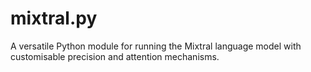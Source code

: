 # mixtral.py
A versatile Python module for running the Mixtral language model with customisable precision and attention mechanisms.
